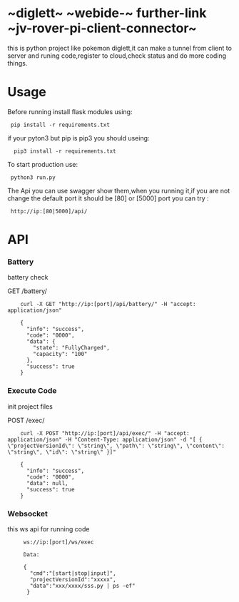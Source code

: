 # ~diglett~ ~webide-~ further-link ~jv-rover-pi-client-connector~
this is python project like pokemon diglett,it can make a tunnel from client to server and runing code,register to cloud,check status and do more coding things.

# Usage

 Before running install flask  modules using:
 ```
  pip install -r requirements.txt
 ```
 if your pyton3 but pip is pip3 you should useing:
 ```
   pip3 install -r requirements.txt
 ```

 To start production use:
 ```
  python3 run.py
 ```

The Api you can use swagger show them,when you running it,if you are not change the default
port it should be [80] or [5000] port
you can try :
  ```
   http://ip:[80|5000]/api/
  ```


# API
### Battery
battery check

GET /battery/

```
    curl -X GET "http://ip:[port]/api/battery/" -H "accept: application/json"
```
```
    {
      "info": "success",
      "code": "0000",
      "data": {
        "state": "FullyCharged",
        "capacity": "100"
      },
      "success": true
    }
```


### Execute Code
init project files

POST /exec/
```
    curl -X POST "http://ip:[port]/api/exec/" -H "accept: application/json" -H "Content-Type: application/json" -d "[ { \"projectVersionId\": \"string\", \"path\": \"string\", \"content\": \"string\", \"id\": \"string\" }]"
```
```
    {
      "info": "success",
      "code": "0000",
      "data": null,
      "success": true
    }
```

### Websocket
this  ws api for running code

```
     ws://ip:[port]/ws/exec

     Data:

     {
       "cmd":"[start|stop|input]",
       "projectVersionId":"xxxxx",
       "data":"xxx/xxxx/sss.py | ps -ef"
      }
```


